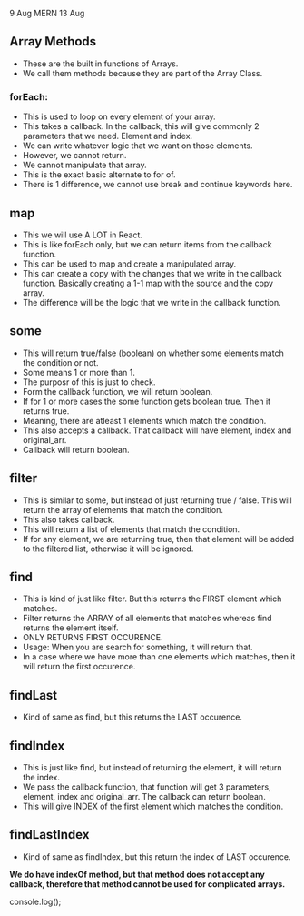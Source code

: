 9 Aug MERN 13 Aug

## Array Methods 
- These are the built in functions of Arrays. 
- We call them methods because they are part of the Array Class.


### forEach: 
- This is used to loop on every element of your array.
- This takes a callback. In the callback, this will give commonly 2 parameters that we need. Element and index.
- We can write whatever logic that we want on those elements.
- However, we cannot return.
- We cannot manipulate that array.
- This is the exact basic alternate to for of.
- There is 1 difference, we cannot use break and continue keywords here.

## map
- This we will use A LOT in React.
- This is like forEach only, but we can return items from the callback function.
- This can be used to map and create a manipulated array.
- This can create a copy with the changes that we write in the callback function. Basically creating a 1-1 map with the source and the copy array.
- The difference will be the logic that we write in the callback function.

## some
- This will return true/false (boolean) on whether some elements match the condition or not.
- Some means 1 or more than 1.
- The purposr of this is just to check.
- Form the callback function, we will return boolean.
- If for 1 or more cases the some function gets boolean true. Then it returns true.
- Meaning, there are atleast 1 elements which match the condition.
- This also accepts a callback. That callback will have element, index and original_arr.
- Callback will return boolean.

## filter
- This is similar to some, but instead of just returning true / false. This will return the array of elements that match the condition.
- This also takes callback.
- This will return a list of elements that match the condition.
- If for any element, we are returning true, then that element will be added to the filtered list, otherwise it will be ignored.

## find
- This is kind of just like filter. But this returns the FIRST element which matches.
- Filter returns the ARRAY of all elements that matches whereas find returns the element itself.
- ONLY RETURNS FIRST OCCURENCE.
- Usage: When you are search for something, it will return that.
- In a case where we have more than one elements which matches, then it will return the first occurence.

## findLast 
- Kind of same as find, but this returns the LAST occurence.

## findIndex
- This is just like find, but instead of returning the element, it will return the index.
- We pass the callback function, that function will get 3 parameters, element, index and original_arr. The callback can return boolean.
- This will give INDEX of the first element which matches the condition.

## findLastIndex
- Kind of same as findIndex, but this return the index of LAST occurence.

**We do have indexOf method, but that method does not accept any callback, therefore that method cannot be used for complicated arrays.**



console.log();